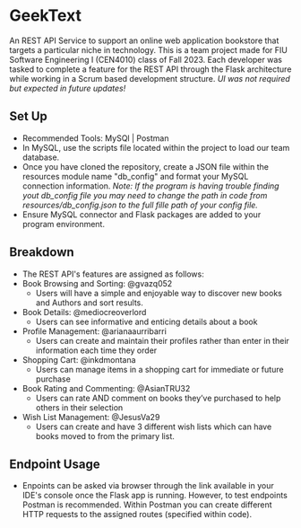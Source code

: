 # GeekText
An REST API Service to support an online web application bookstore that targets a particular niche in technology. This is a team project made for FIU Software Engineering I (CEN4010) class of Fall 2023. Each developer was tasked to complete a feature for the REST API through the Flask architecture while working in a Scrum based development structure. *UI was not required but expected in future updates!*

## Set Up
  - Recommended Tools: MySQl | Postman
  - In MySQL, use the scripts file located within the project to load our team database.
  - Once you have cloned the repository, create a JSON file within the resources module name "db_config" and format your MySQL connection information. *Note: If the program is having trouble finding yout db_config file you may need to change the path in         code from resources/db_config.json to the full fille path of your config file.*
  - Ensure MySQL connector and Flask packages are added to your program environment.

## Breakdown
  - The REST API's features are assigned as follows:
  - Book Browsing and Sorting: @gvazq052
      - Users will have a simple and enjoyable way to discover new books and Authors and sort results.
  - Book Details: @mediocreoverlord
      - Users can see informative and enticing details about a book
  - Profile Management: @arianaaurribarri
      - Users can create and maintain their profiles rather than enter in their information each time they order
  - Shopping Cart: @inkdmontana
      - Users can manage items in a shopping cart for immediate or future purchase
  - Book Rating and Commenting: @AsianTRU32
      - Users can rate AND comment on books they’ve purchased to help others in their selection
  - Wish List Management: @JesusVa29
      - Users can create and have 3 different wish lists which can have books moved to from the primary list.

## Endpoint Usage
  - Enpoints can be asked via browser through the link available in your IDE's console once the Flask app is running. However, to test endpoints Postman is recommended. Within Postman you can create different HTTP requests to the assigned routes (specified within code).

